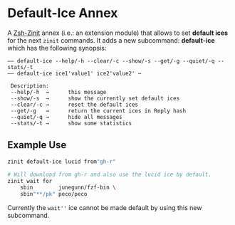 # Default-Ice Annex

A [Zsh-Zinit](https://github.com/zdharma/zinit) annex (i.e.: an extension
module) that allows to set **default ices** for the next `zinit` commands. It
adds a new subcommand: **default-ice** which has the following synopsis:

```
—— default-ice --help/-h --clear/-c --show/-s --get/-g --quiet/-q --stats/-t 
—— default-ice ice1'value1' ice2'value2' ⋯ 

 Description:
 --help/-h	→      this message
 --show/-s	→      show the currently set default ices
 --clear/-c	→      reset the default ices
 --get/-g	→      return the current ices in Reply hash
 --quiet/-q	→      hide all messages
 --stats/-t	→      show some statistics
```

## Example Use

```zsh
zinit default-ice lucid from"gh-r"

# Will download from gh-r and also use the lucid ice by default.
zinit wait for 
    sbin        junegunn/fzf-bin \
    sbin"**/pk" peco/peco
```

Currently the `wait''` ice cannot be made default by using this new subcommand.

<!-- vim:set ft=markdown tw=79 autoindent fo+=a1n: -->
